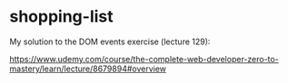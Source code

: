 # shopping-list
My solution to the DOM events exercise (lecture 129): 

https://www.udemy.com/course/the-complete-web-developer-zero-to-mastery/learn/lecture/8679894#overview
